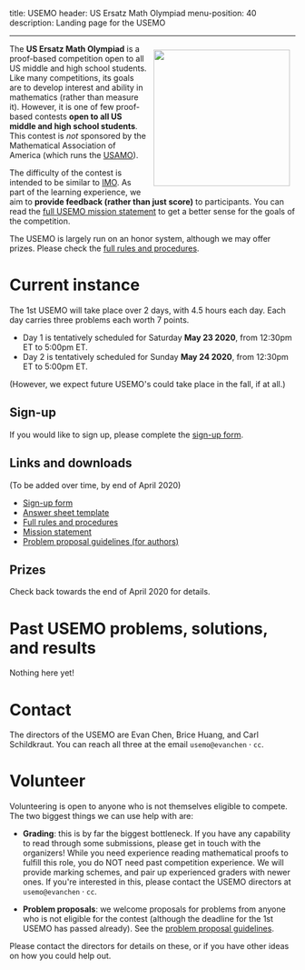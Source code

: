 title: USEMO
header: US Ersatz Math Olympiad
menu-position: 40
description: Landing page for the USEMO

---

<span style="float:right;padding:10px;">
<a href="static/usemo/usemo-logo.png">
<img width="240" src="static/usemo/usemo-logo.png" />
</a>
</span>

The **US Ersatz Math Olympiad** is a proof-based
competition open to all US middle and high school students.
Like many competitions, its goals are to
develop interest and ability in mathematics (rather than measure it).
However, it is one of few
proof-based contests **open to all US middle and high school students**.
This contest is *not* sponsored
by the Mathematical Association of America
(which runs the [USAMO][usamo]).

The difficulty of the contest is intended to be similar to [IMO][imo].
As part of the learning experience,
we aim to **provide feedback (rather than just score)** to participants.
You can read the [full USEMO mission statement][mission]
to get a better sense for the goals of the competition.

The USEMO is largely run on an honor system, although we may offer prizes.
Please check the [full rules and procedures][rules].

# Current instance

The 1st USEMO will take place over 2 days, with 4.5 hours each day.
Each day carries three problems each worth 7 points.

* Day 1 is tentatively scheduled for Saturday **May 23 2020**, from 12:30pm ET to 5:00pm ET.
* Day 2 is tentatively scheduled for Sunday **May 24 2020**, from 12:30pm ET to 5:00pm ET.

(However, we expect future USEMO's could take place in the fall, if at all.)

## Sign-up

If you would like to sign up, please complete the [sign-up form][signup].

## Links and downloads

(To be added over time, by end of April 2020)

* [Sign-up form][signup]
* [Answer sheet template][answersheet]
* [Full rules and procedures][rules]
* [Mission statement][mission]
* [Problem proposal guidelines (for authors)][propose]

## Prizes

Check back towards the end of April 2020 for details.

# Past USEMO problems, solutions, and results

Nothing here yet!

# Contact

The directors of the USEMO are Evan Chen,
Brice Huang, and Carl Schildkraut.
You can reach all three at the email $\texttt{usemo@evanchen}\cdot\texttt{cc}$.

# Volunteer

Volunteering is open to anyone who is not themselves eligible to compete.
The two biggest things we can use help with are:

+ **Grading**: this is by far the biggest bottleneck.
	If you have any capability to read through some submissions,
	please get in touch with the organizers!
	While you need experience reading mathematical proofs
	to fulfill this role, you do NOT need past competition experience.
	We will provide marking schemes,
	and pair up experienced graders with newer ones.
	If you're interested in this, please contact the USEMO directors
	at $\texttt{usemo@evanchen}\cdot\texttt{cc}$.

+ **Problem proposals**: we welcome proposals for problems
	from anyone who is not eligible for the contest
	(although the deadline for the 1st USEMO has passed already).
	See the [problem proposal guidelines][propose].

Please contact the directors for details on these,
or if you have other ideas on how you could help out.

[usamts]: https://usamts.org/
[imo]: https://www.imo-official.org
[usamo]: https://en.wikipedia.org/wiki/United_States_of_America_Mathematical_Olympiad

[answersheet]: static/usemo/answer-template-usemo.pdf
[mission]: static/usemo/mission-usemo.pdf
[rules]: static/usemo/rules-usemo.pdf
[propose]: static/usemo/proposal-guidelines-usemo.pdf
[signup]: https://forms.gle/P7tqip2xst8EMXLJ7
